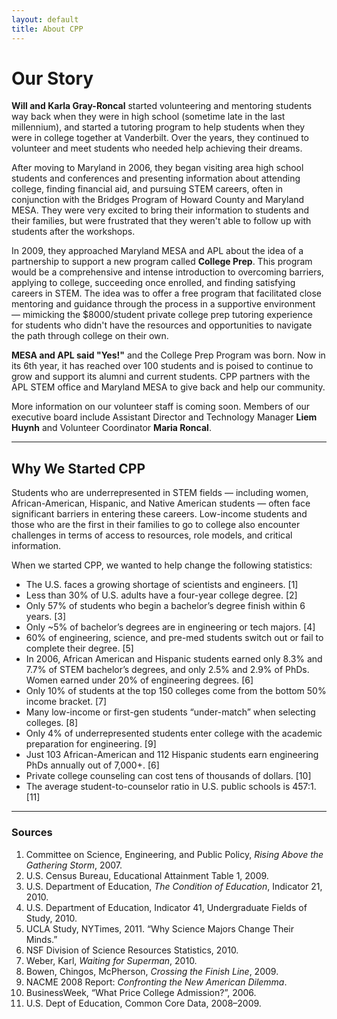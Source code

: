 ```yaml
---
layout: default
title: About CPP
---
```


<div class="container my-4">
  <h1 class="text-primary">Our Story</h1>

  <p><strong>Will and Karla Gray-Roncal</strong> started volunteering and mentoring students way back when they were in high school (sometime late in the last millennium), and started a tutoring program to help students when they were in college together at Vanderbilt. Over the years, they continued to volunteer and meet students who needed help achieving their dreams.</p>

  <p>After moving to Maryland in 2006, they began visiting area high school students and conferences and presenting information about attending college, finding financial aid, and pursuing STEM careers, often in conjunction with the Bridges Program of Howard County and Maryland MESA. They were very excited to bring their information to students and their families, but were frustrated that they weren't able to follow up with students after the workshops.</p>

  <p>In 2009, they approached Maryland MESA and APL about the idea of a partnership to support a new program called <strong>College Prep</strong>. This program would be a comprehensive and intense introduction to overcoming barriers, applying to college, succeeding once enrolled, and finding satisfying careers in STEM. The idea was to offer a free program that facilitated close mentoring and guidance through the process in a supportive environment — mimicking the $8000/student private college prep tutoring experience for students who didn't have the resources and opportunities to navigate the path through college on their own.</p>

  <p><strong>MESA and APL said "Yes!"</strong> and the College Prep Program was born. Now in its 6th year, it has reached over 100 students and is poised to continue to grow and support its alumni and current students. CPP partners with the APL STEM office and Maryland MESA to give back and help our community.</p>

  <p>More information on our volunteer staff is coming soon. Members of our executive board include Assistant Director and Technology Manager <strong>Liem Huynh</strong> and Volunteer Coordinator <strong>Maria Roncal</strong>.</p>

  <hr class="my-4"/>

  <h2 class="text-primary">Why We Started CPP</h2>

  <p>Students who are underrepresented in STEM fields — including women, African-American, Hispanic, and Native American students — often face significant barriers in entering these careers. Low-income students and those who are the first in their families to go to college also encounter challenges in terms of access to resources, role models, and critical information.</p>

  <p>When we started CPP, we wanted to help change the following statistics:</p>

  <ul>
    <li>The U.S. faces a growing shortage of scientists and engineers. [1]</li>
    <li>Less than 30% of U.S. adults have a four-year college degree. [2]</li>
    <li>Only 57% of students who begin a bachelor’s degree finish within 6 years. [3]</li>
    <li>Only ~5% of bachelor’s degrees are in engineering or tech majors. [4]</li>
    <li>60% of engineering, science, and pre-med students switch out or fail to complete their degree. [5]</li>
    <li>In 2006, African American and Hispanic students earned only 8.3% and 7.7% of STEM bachelor’s degrees, and only 2.5% and 2.9% of PhDs. Women earned under 20% of engineering degrees. [6]</li>
    <li>Only 10% of students at the top 150 colleges come from the bottom 50% income bracket. [7]</li>
    <li>Many low-income or first-gen students “under-match” when selecting colleges. [8]</li>
    <li>Only 4% of underrepresented students enter college with the academic preparation for engineering. [9]</li>
    <li>Just 103 African-American and 112 Hispanic students earn engineering PhDs annually out of 7,000+. [6]</li>
    <li>Private college counseling can cost tens of thousands of dollars. [10]</li>
    <li>The average student-to-counselor ratio in U.S. public schools is 457:1. [11]</li>
  </ul>

  <hr class="my-4"/>

  <h3 class="text-primary">Sources</h3>

  <ol class="small">
    <li>Committee on Science, Engineering, and Public Policy, <em>Rising Above the Gathering Storm</em>, 2007.</li>
    <li>U.S. Census Bureau, Educational Attainment Table 1, 2009.</li>
    <li>U.S. Department of Education, <em>The Condition of Education</em>, Indicator 21, 2010.</li>
    <li>U.S. Department of Education, Indicator 41, Undergraduate Fields of Study, 2010.</li>
    <li>UCLA Study, NYTimes, 2011. “Why Science Majors Change Their Minds.”</li>
    <li>NSF Division of Science Resources Statistics, 2010.</li>
    <li>Weber, Karl, <em>Waiting for Superman</em>, 2010.</li>
    <li>Bowen, Chingos, McPherson, <em>Crossing the Finish Line</em>, 2009.</li>
    <li>NACME 2008 Report: <em>Confronting the New American Dilemma</em>.</li>
    <li>BusinessWeek, “What Price College Admission?”, 2006.</li>
    <li>U.S. Dept of Education, Common Core Data, 2008–2009.</li>
  </ol>
</div>
